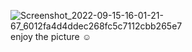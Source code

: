 ![Screenshot_2022-09-15-16-01-21-67_6012fa4d4ddec268fc5c7112cbb265e7](https://user-images.githubusercontent.com/127309867/223712507-66cd856f-79e8-421d-9147-930b86e8c44c.jpg)
enjoy the picture ☺️
